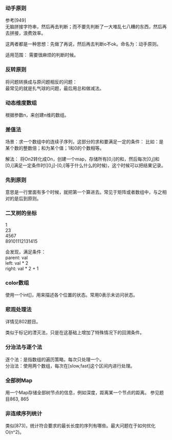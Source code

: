 ### 动手原则    
 参考[949]  
   无脑拼接字符串，然后再去判断；而不要先判断了一大堆乱七八糟的东西，然后再去拼接，浪费效率。  
     
   这两者都是一种思想：先做了再说，然后再去判断o不ok。命名为：动手原则。  
   
   适用范围： 需要很麻烦的判断时候。  
     
     
### 反转原则        
  将问题转换成与原问题相反的问题：  
  最常见的就是扎气球的问题，最后用总和做减法。  

### 动态维度数组
  根据参数n，来创建n维的数组。  
  
### 差值法
  场景：求一个数组中的连续子序列，这部分的求和要满足一定的条件：
  比如：是某个数的整数倍；和为某个值；1和0的个数相等。
  
  解法： 将On2转化成On，创建一个map，存储所有[0,i]的和，然后每次[0,j]和[0,i]满足一定条件时([0,j]-[0,i]等于什么什么的时候)，这个时候可以把结果记录。
  
### 先到原则
意思是一行里面有多个时候，就把第一个算进去。常见于矩阵或者数组中，与之相对的是后到原则。     
  
### 二叉树的坐标  
  
 1  
 23  
 4567  
 89101112131415  
   
 会发现，满足条件：  
 parent: val  
 left: val * 2  
 right: val * 2 + 1  
  
### color数组  

  使用一个int[]，用来描述各个位置的状态。常用0表示未访问状态。  
  
    
    
### 悲观处理法  

  详情见802题目。  
  
  类似于标记的湮灭法，只是在这基础上增加了特殊情况下的回溯条件。      
  
### 分治法与逐个法  
  逐个法：是指数组的遍历策略，每次只处理一个。  
  分治法：使用两个数组，每次在[slow,fast]这个区间内进行处理。  

### 全部树Map
  用一个Map存储全部树节点的信息，例如深度，距离某一个节点的距离。
  参见题目863, 865

### 非连续序列统计
  类似[873]，统计符合要求的最长长度的序列有哪些。最大问题在于如何优化O(n^2)。

    